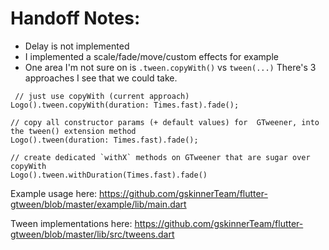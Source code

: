 # Handoff Notes:
* Delay is not implemented
* I implemented a scale/fade/move/custom effects for example
* One area I'm not sure on is `.tween.copyWith()` vs `tween(...)`
There's 3 approaches I see that we could take.
```
 // just use copyWith (current approach)
Logo().tween.copyWith(duration: Times.fast).fade();

// copy all constructor params (+ default values) for  GTweener, into the tween() extension method
Logo().tween(duration: Times.fast).fade();

// create dedicated `withX` methods on GTweener that are sugar over copyWith
Logo().tween.withDuration(Times.fast).fade()
```

Example usage here:
https://github.com/gskinnerTeam/flutter-gtween/blob/master/example/lib/main.dart

Tween implementations here:
https://github.com/gskinnerTeam/flutter-gtween/blob/master/lib/src/tweens.dart